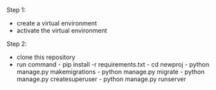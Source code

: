 Step 1:
  - create a virtual environment
  - activate the virtual environment


Step 2:
  - clone this repository
  - run command
        - pip install -r requirements.txt
        - cd newproj
        - python manage.py makemigrations
        - python manage.py migrate
        - python manage.py createsuperuser
        - python manage.py runserver


  

